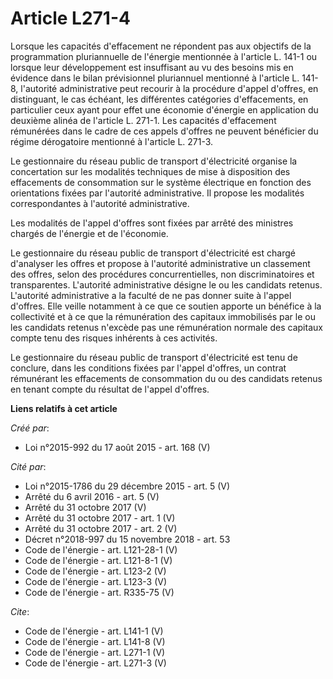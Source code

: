 # Article L271-4

Lorsque les capacités d'effacement ne répondent pas aux objectifs de la programmation pluriannuelle de l'énergie mentionnée à
l'article L. 141-1 ou lorsque leur développement est insuffisant au vu des besoins mis en évidence dans le bilan prévisionnel
pluriannuel mentionné à l'article L. 141-8, l'autorité administrative peut recourir à la procédure d'appel d'offres, en
distinguant, le cas échéant, les différentes catégories d'effacements, en particulier ceux ayant pour effet une économie
d'énergie en application du deuxième alinéa de l'article L. 271-1. Les capacités d'effacement rémunérées dans le cadre de ces
appels d'offres ne peuvent bénéficier du régime dérogatoire mentionné à l'article L. 271-3. 

Le gestionnaire du réseau public de transport d'électricité organise la concertation sur les modalités techniques de mise à
disposition des effacements de consommation sur le système électrique en fonction des orientations fixées par l'autorité
administrative. Il propose les modalités correspondantes à l'autorité administrative. 

Les modalités de l'appel d'offres sont fixées par arrêté des ministres chargés de l'énergie et de l'économie. 

Le gestionnaire du réseau public de transport d'électricité est chargé d'analyser les offres et propose à l'autorité
administrative un classement des offres, selon des procédures concurrentielles, non discriminatoires et transparentes.
L'autorité administrative désigne le ou les candidats retenus. L'autorité administrative a la faculté de ne pas donner suite
à l'appel d'offres. Elle veille notamment à ce que ce soutien apporte un bénéfice à la collectivité et à ce que la
rémunération des capitaux immobilisés par le ou les candidats retenus n'excède pas une rémunération normale des capitaux
compte tenu des risques inhérents à ces activités. 

Le gestionnaire du réseau public de transport d'électricité est tenu de conclure, dans les conditions fixées par l'appel
d'offres, un contrat rémunérant les effacements de consommation du ou des candidats retenus en tenant compte du résultat de
l'appel d'offres.

**Liens relatifs à cet article**

_Créé par_:

  - Loi n°2015-992 du 17 août 2015 - art. 168 (V)

_Cité par_:

  - Loi n°2015-1786 du 29 décembre 2015 - art. 5 (V)
  - Arrêté du 6 avril 2016 - art. 5 (V)
  - Arrêté du 31 octobre 2017 (V)
  - Arrêté du 31 octobre 2017 - art. 1 (V)
  - Arrêté du 31 octobre 2017 - art. 2 (V)
  - Décret n°2018-997 du 15 novembre 2018 - art. 53
  - Code de l'énergie - art. L121-28-1 (V)
  - Code de l'énergie - art. L121-8-1 (V)
  - Code de l'énergie - art. L123-2 (V)
  - Code de l'énergie - art. L123-3 (V)
  - Code de l'énergie - art. R335-75 (V)

_Cite_:

  - Code de l'énergie - art. L141-1 (V)
  - Code de l'énergie - art. L141-8 (V)
  - Code de l'énergie - art. L271-1 (V)
  - Code de l'énergie - art. L271-3 (V)
